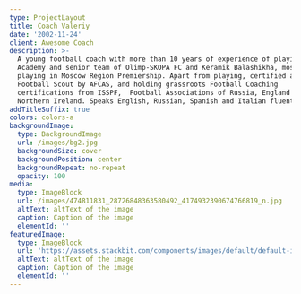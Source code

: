 ```yaml
---
type: ProjectLayout
title: Coach Valeriy
date: '2002-11-24'
client: Awesome Coach
description: >-
  A young football coach with more than 10 years of experience of playing in
  Academy and senior team of Olimp-SKOPA FC and Keramik Balashikha, mostly
  playing in Moscow Region Premiership. Apart from playing, certified as Level 2
  Football Scout by AFCAS, and holding grassroots Football Coaching
  certifications from ISSPF,  Football Associations of Russia, England and
  Northern Ireland. Speaks English, Russian, Spanish and Italian fluently
addTitleSuffix: true
colors: colors-a
backgroundImage:
  type: BackgroundImage
  url: /images/bg2.jpg
  backgroundSize: cover
  backgroundPosition: center
  backgroundRepeat: no-repeat
  opacity: 100
media:
  type: ImageBlock
  url: /images/474811831_28726848363580492_4174932390674766819_n.jpg
  altText: altText of the image
  caption: Caption of the image
  elementId: ''
featuredImage:
  type: ImageBlock
  url: 'https://assets.stackbit.com/components/images/default/default-image.png'
  altText: altText of the image
  caption: Caption of the image
  elementId: ''
---
```

